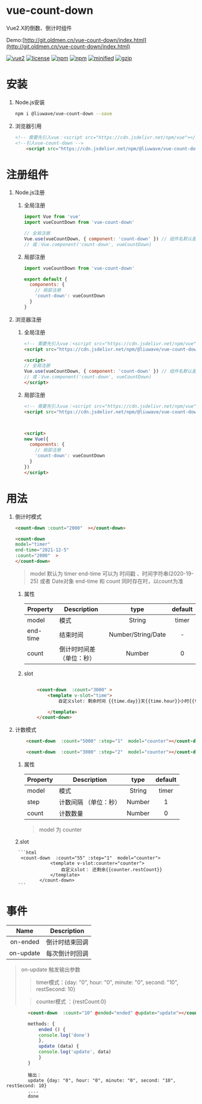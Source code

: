 # vue-count-down

Vue2.X的倒数、倒计时组件 

Demo:[http://git.oldmen.cn/vue-count-down/index.html](http://git.oldmen.cn/vue-count-down/index.html)


[![vue2](https://img.shields.io/badge/vue-2.x-brightgreen.svg)](https://vuejs.org/)
[![license](https://img.shields.io/github/license/mashape/apistatus.svg)](https://github.com/liuwave/vue-count-down)
[![npm](https://img.shields.io/npm/v/@liuwave/vue-count-down.svg)](https://www.npmjs.com/package/@liuwave/vue-count-down)
[![npm](https://img.shields.io/npm/dm/@liuwave/vue-count-down.svg)](https://npmcharts.com/compare/@liuwave/vue-count-down)
[![minified](https://badgen.net/bundlephobia/min/@liuwave/vue-count-down)](https://bundlephobia.com/result?p=@liuwave/vue-count-down)
[![gzip](https://badgen.net/bundlephobia/minzip/@liuwave/vue-count-down)](https://bundlephobia.com/result?p=@liuwave/vue-count-down)




# 安装

1. Node.js安装

    ```bash
    npm i @liuwave/vue-count-down --save
    ```
2. 浏览器引用

    ```html
    <!-- 需要先引入vue：<script src="https://cdn.jsdelivr.net/npm/vue"></script> -->
    <!--引入vue-count-down -->
        <script src="https://cdn.jsdelivr.net/npm/@liuwave/vue-count-down"></script>

    ```

# 注册组件
1. Node.js注册

    1. 全局注册

        ```javascript
        import Vue from 'vue'
        import vueCountDown from 'vue-count-down'

        // 全局注册
        Vue.use(vueCountDown, { component: 'count-down' }) // 组件名默认是：count-down
        // 或：Vue.component('count-down', vueCountDown)
        ```
    2. 局部注册

        ```javascript
        import vueCountDown from 'vue-count-down'

        export default {
          components: {
            // 局部注册
            'count-down': vueCountDown
          }
        }
        ```
2. 浏览器注册

    1. 全局注册

        ```html
        <!-- 需要先引入vue：<script src="https://cdn.jsdelivr.net/npm/vue"></script> -->
        <script src="https://cdn.jsdelivr.net/npm/@liuwave/vue-count-down"></script>

        <script>
        // 全局注册
        Vue.use(vueCountDown, { component: 'count-down' }) // 组件名默认是：count-down
        // 或：Vue.component('count-down', vueCountDown)
        </script>
        ```
    2. 局部注册

        ```html
        <!-- 需要先引入vue：<script src="https://cdn.jsdelivr.net/npm/vue"></script> -->
        <script src="https://cdn.jsdelivr.net/npm/@liuwave/vue-count-down"></script>
        

        
        <script>
        new Vue({
          components: {
            // 局部注册
            'count-down': vueCountDown
          }
        })
        </script>
        ```
       
# 用法

1. 倒计时模式

    ```html
    <count-down :count="2000"  ></count-down>
    
    ```
    
    ```html
    <count-down 
    model="timer"
    end-time="2021-12-5"
    :count="2000"  >
    </count-down>
    ```
    > model 默认为 timer 
    > end-time 可以为 时间戳 、时间字符串(2020-19-25) 或者 Date对象
    > end-time 和 count 同时存在时，以count为准

   1. 属性
   
        | Property | Description                    |  type   | default |
        | -------- | ------------------------------ | :-----: | :-----: |
        | model    | 模式                            | String  |    timer    |
        | end-time | 结束时间                        | Number/String/Date  |    -    |
        | count    | 倒计时时间差（单位：秒）         | Number  |    0    |
    
   2. slot
   
    ```html
    
            <count-down  :count="3000" >
                <template v-slot="time">
                    自定义slot: 剩余时间 {{time.day}}天{{time.hour}}小时{{time.minute}}分{{time.second}}秒。。 总剩余秒数：{{time.restSecond}}
    
                </template>
            </count-down>
     ```
2. 计数模式

    ```html
        <count-down  :count="5000" :step="1"  model="counter"></count-down>
    
        <count-down  :count="3000" :step="2"  model="counter"></count-down>
    
    ```
    
    1. 属性
    
        | Property      | Description                    |  type   | default |
        | ------------- | ------------------------------ | :-----: | :-----: |
        | model         | 模式                           | String  |    timer    |
        | step          | 计数间隔 （单位：秒）             | Number  |    1    |
        | count         | 计数数量         | Number  |    0    |
    
        > model 为 counter
    
    2.slot
    
        ```html
         <count-down  :count="55" :step="1"  model="counter">
                    <template v-slot:counter="counter">
                        自定义slot： 还剩余{{counter.restCount}}
                    </template>
                </count-down>
        ```
        
# 事件

|  Name | Description                                          |
| :-----------: | ---------------------------------------------------- |
|    on-ended   | 倒计时结束回调                                       |
| on-update  | 每次倒计时回调                                       |
    
> on-update 触发输出参数 
>> timer模式：{day: "0", hour: "0", minute: "0", second: "10", restSecond: 10}
>
>> counter模式 ：{restCount:0}
>


``` html
        <count-down  :count="10" @ended="ended" @update="update"></count-down>
```
``` javascript
        methods: {
            ended () {
            console.log('done')
            },
            update (data) {
            console.log('update', data)
            }
        }
```
```
        输出：
        update {day: "0", hour: "0", minute: "0", second: "10", restSecond: 10}
        ....
        done
```

##